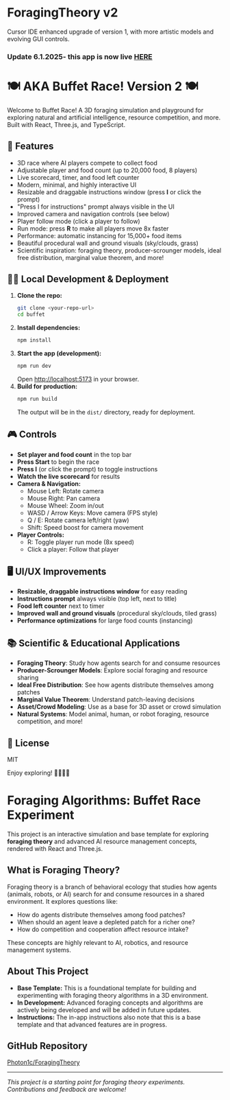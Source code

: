 # ForagingTheory v2

Cursor IDE enhanced upgrade of version 1, with more artistic models and evolving GUI controls.

### Update 6.1.2025- this app is now live [HERE](https://app.netlify.com/projects/foragingtheoryv2/deploys)

# 🍽️ AKA Buffet Race! Version 2 🍽️

Welcome to Buffet Race! A 3D foraging simulation and playground for exploring natural and artificial intelligence, resource competition, and more. Built with React, Three.js, and TypeScript.

## 🚀 Features
- 3D race where AI players compete to collect food
- Adjustable player and food count (up to 20,000 food, 8 players)
- Live scorecard, timer, and food left counter
- Modern, minimal, and highly interactive UI
- Resizable and draggable instructions window (press **I** or click the prompt)
- "Press I for instructions" prompt always visible in the UI
- Improved camera and navigation controls (see below)
- Player follow mode (click a player to follow)
- Run mode: press **R** to make all players move 8x faster
- Performance: automatic instancing for 15,000+ food items
- Beautiful procedural wall and ground visuals (sky/clouds, grass)
- Scientific inspiration: foraging theory, producer-scrounger models, ideal free distribution, marginal value theorem, and more!

## 🧑‍💻 Local Development & Deployment

1. **Clone the repo:**
   ```bash
   git clone <your-repo-url>
   cd buffet
   ```
2. **Install dependencies:**
   ```bash
   npm install
   ```
3. **Start the app (development):**
   ```bash
   npm run dev
   ```
   Open [http://localhost:5173](http://localhost:5173) in your browser.
4. **Build for production:**
   ```bash
   npm run build
   ```
   The output will be in the `dist/` directory, ready for deployment.

## 🎮 Controls
- **Set player and food count** in the top bar
- **Press Start** to begin the race
- **Press I** (or click the prompt) to toggle instructions
- **Watch the live scorecard** for results
- **Camera & Navigation:**
  - Mouse Left: Rotate camera
  - Mouse Right: Pan camera
  - Mouse Wheel: Zoom in/out
  - WASD / Arrow Keys: Move camera (FPS style)
  - Q / E: Rotate camera left/right (yaw)
  - Shift: Speed boost for camera movement
- **Player Controls:**
  - R: Toggle player run mode (8x speed)
  - Click a player: Follow that player

## 🖥️ UI/UX Improvements
- **Resizable, draggable instructions window** for easy reading
- **Instructions prompt** always visible (top left, next to title)
- **Food left counter** next to timer
- **Improved wall and ground visuals** (procedural sky/clouds, tiled grass)
- **Performance optimizations** for large food counts (instancing)

## 📚 Scientific & Educational Applications
- **Foraging Theory**: Study how agents search for and consume resources
- **Producer-Scrounger Models**: Explore social foraging and resource sharing
- **Ideal Free Distribution**: See how agents distribute themselves among patches
- **Marginal Value Theorem**: Understand patch-leaving decisions
- **Asset/Crowd Modeling**: Use as a base for 3D asset or crowd simulation
- **Natural Systems**: Model animal, human, or robot foraging, resource competition, and more!

## 📝 License
MIT

Enjoy exploring! 🌱🦉🦆🍎

# Foraging Algorithms: Buffet Race Experiment

This project is an interactive simulation and base template for exploring **foraging theory** and advanced AI resource management concepts, rendered with React and Three.js.

## What is Foraging Theory?
Foraging theory is a branch of behavioral ecology that studies how agents (animals, robots, or AI) search for and consume resources in a shared environment. It explores questions like:
- How do agents distribute themselves among food patches?
- When should an agent leave a depleted patch for a richer one?
- How do competition and cooperation affect resource intake?

These concepts are highly relevant to AI, robotics, and resource management systems.

## About This Project
- **Base Template:** This is a foundational template for building and experimenting with foraging theory algorithms in a 3D environment.
- **In Development:** Advanced foraging concepts and algorithms are actively being developed and will be added in future updates.
- **Instructions:** The in-app instructions also note that this is a base template and that advanced features are in progress.

## GitHub Repository
[Photon1c/ForagingTheory](https://github.com/Photon1c/ForagingTheory)

---

*This project is a starting point for foraging theory experiments. Contributions and feedback are welcome!*


